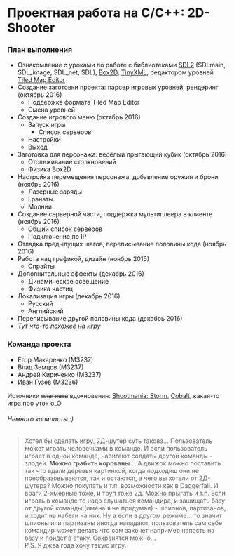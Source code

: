 # Проектная работа на C/C++: 2D-Shooter

### План выполнения
* Ознакомление с уроками по работе с библиотеками [SDL2](http://lazyfoo.net/tutorials/SDL/index.php) (SDLmain, SDL_image, SDL_net, SDL), [Box2D](http://box2d.org/documentation.html), [TinyXML](https://github.com/leethomason/tinyxml2), редактором уровней [Tiled Map Editor](https://thorbjorn.itch.io/tiled)
* Создание заготовки проекта: парсер игровых уровней, рендеринг (октябрь 2016)
  * Поддержка формата Tiled Map Editor
  * Смена уровней
* Создание игрового меню (октябрь 2016)
  * Запуск игры
    * Список серверов
  * Настройки
  * Выход
* Заготовка для персонажа: весёлый прыгающий кубик (октябрь 2016)
  * Отслеживание столкновений
  * Физика Box2D
* Настройка перемещения персонажа, добавление оружия и брони (ноябрь 2016)
  * Лазерные заряды
  * Гранаты
  * Молнии
* Создание серверной части, поддержка мультиплеера в клиенте (ноябрь 2016)
  * Общий список серверов
  * Подключение по IP
* Отладка предыдущих шагов, переписывание половины кода (ноябрь 2016)
* Работа над графикой, дизайн (ноябрь 2016)
  * Спрайты
* Дополнительные эффекты (декабрь 2016)
  * Динамическое освещение
  * Физика частиц
* Локализация игры (декабрь 2016)
  * Русский
  * Английский
* Переписывание другой половины кода (декабрь 2016)
* *Тут что-то похожее на игру*

### Команда проекта
* Егор Макаренко (М3237)
* Влад Земцов (М3237)
* Андрей Кириченко (М3237)
* Иван Гузёв (М3236)

Источники ~~плагиата~~ вдохновения: [Shootmania: Storm](http://maniaplanet.com/shootmania), [Cobalt](http://playcobalt.com/), какая-то игра про уток о_О
  
  
  
###### Немного копипасты :)
> Хотел бы сделать игру, 2Д-шутер суть такова... Пользователь может играть человечками в команде. И если пользователь играет в одной команде, набигают солдаты другой команды - злодеи. **Можно грабить корованы...** А движок можно поставить так что вдали деревья картинкой, когда подходиш они не преобразовываются, так и остаются, а чего вы хотели от 2Д-шутера? Можно покупать и т.п. возможности как в Daggerfall. И враги 2-хмерные тоже, и труп тоже 2д. Можно прыгать и т.п. Если играть в команде то надо слушаться командира, и защищать базу от другой команды (имена я не придумал) - шпионов, партизанов, и ходит на набеги на них. Ну а если в другом режиме... то значит шпионы или партизаны иногда нападают, пользователь сам себе командир может делать что сам захочет например напасть на базу и пойдет в атаку. Сохранятся можно...  
> P.S. Я джва года хочу такую игру. 
